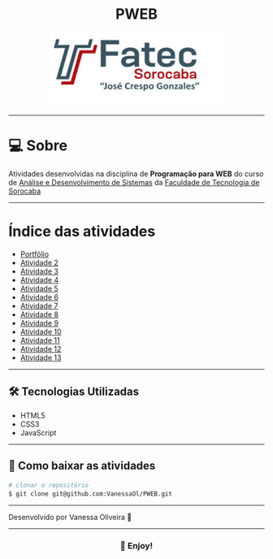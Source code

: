 <h1 ALIGN="center">PWEB</h1>


<div align="center">
    <img src="logo-fatec-readme.jpg">
</div>

---

# 💻 Sobre

Atividades desenvolvidas na disciplina de **Programação para WEB** do curso de 
[Análise e Desenvolvimento de Sistemas](http://www.fatecsorocaba.edu.br/curso_ads.asp) da
[Faculdade de Tecnologia de Sorocaba](http://www.fatecsorocaba.edu.br/)

---

# Índice das atividades

- [Portfólio](https://github.com/VanessaOl/PWEB/tree/master/Portfolio)
- [Atividade 2](https://github.com/VanessaOl/PWEB/tree/master/Atividade2)
- [Atividade 3](https://github.com/VanessaOl/PWEB/tree/master/Atividade3)
- [Atividade 4](https://github.com/VanessaOl/PWEB/tree/master/ATV4)
- [Atividade 5](https://github.com/VanessaOl/PWEB/tree/master/Atividade5)
- [Atividade 6](https://github.com/VanessaOl/PWEB/tree/master/Atividade6)
- [Atividade 7](https://github.com/VanessaOl/PWEB/tree/master/Atividade7)
- [Atividade 8](https://github.com/VanessaOl/PWEB/tree/master/Atividade8)
- [Atividade 9](https://github.com/VanessaOl/PWEB/tree/master/Atividade9)
- [Atividade 10](https://github.com/VanessaOl/PWEB/tree/master/Atividade10)
- [Atividade 11](https://github.com/VanessaOl/PWEB/tree/master/Atividade11)
- [Atividade 12](https://github.com/VanessaOl/PWEB/tree/master/Atividade%2012)
- [Atividade 13](https://github.com/VanessaOl/PWEB/tree/master/Atividade13)

---

## 🛠 Tecnologias Utilizadas

- HTML5
- CSS3
- JavaScript

---

## 📁 Como baixar as atividades

```bash
# clonar o repositório
$ git clone git@github.com:VanessaOl/PWEB.git

```
---

 Desenvolvido por Vanessa Oliveira 🖤

---

<h3 align="center"> 🎁 Enjoy! </h3>
